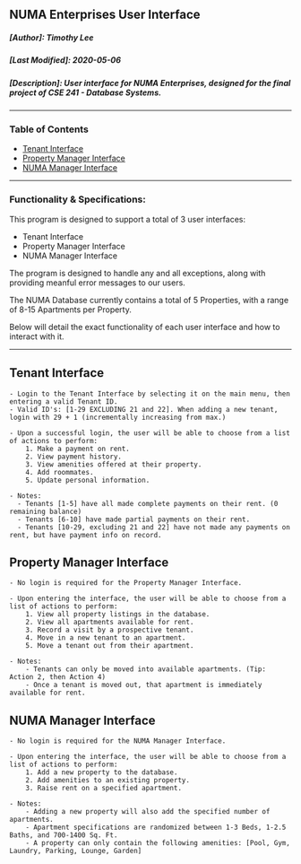 ## NUMA Enterprises User Interface <!-- omit in toc -->

##### [Author]: Timothy Lee <!-- omit in toc -->
##### [Last Modified]: 2020-05-06
##### [Description]: User interface for NUMA Enterprises, designed for the final project of CSE 241 - Database Systems.

---

### Table of Contents <!-- omit in toc -->

- [Tenant Interface](#tenant-interface)
- [Property Manager Interface](#property-manager-interface)
- [NUMA Manager Interface](#numa-manager-interface)

---

### Functionality & Specifications:

This program is designed to support a total of 3 user interfaces:
- Tenant Interface
- Property Manager Interface
- NUMA Manager Interface

The program is designed to handle any and all exceptions, along with providing meanful error messages to our users.  

The NUMA Database currently contains a total of 5 Properties, with a range of 8-15 Apartments per Property.

Below will detail the exact functionality of each user interface and how to interact with it.

---

## Tenant Interface

    - Login to the Tenant Interface by selecting it on the main menu, then entering a valid Tenant ID.
    - Valid ID's: [1-29 EXCLUDING 21 and 22]. When adding a new tenant, login with 29 + 1 (incrementally increasing from max.)
  
    - Upon a successful login, the user will be able to choose from a list of actions to perform:
        1. Make a payment on rent.
        2. View payment history.
        3. View amenities offered at their property.
        4. Add roommates.
        5. Update personal information.

    - Notes:
      - Tenants [1-5] have all made complete payments on their rent. (0 remaining balance)
      - Tenants [6-10] have made partial payments on their rent.
      - Tenants [10-29, excluding 21 and 22] have not made any payments on rent, but have payment info on record.


##  Property Manager Interface

    - No login is required for the Property Manager Interface. 

    - Upon entering the interface, the user will be able to choose from a list of actions to perform:
        1. View all property listings in the database.
        2. View all apartments available for rent.
        3. Record a visit by a prospective tenant.
        4. Move in a new tenant to an apartment.
        5. Move a tenant out from their apartment.

    - Notes:
        - Tenants can only be moved into available apartments. (Tip: Action 2, then Action 4)
        - Once a tenant is moved out, that apartment is immediately available for rent.
   

## NUMA Manager Interface

    - No login is required for the NUMA Manager Interface.

    - Upon entering the interface, the user will be able to choose from a list of actions to perform:
        1. Add a new property to the database.
        2. Add amenities to an existing property.
        3. Raise rent on a specified apartment.

    - Notes:
        - Adding a new property will also add the specified number of apartments.
        - Apartment specifications are randomized between 1-3 Beds, 1-2.5 Baths, and 700-1400 Sq. Ft.
        - A property can only contain the following amenities: [Pool, Gym, Laundry, Parking, Lounge, Garden]

